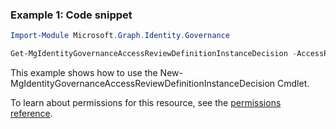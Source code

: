 ### Example 1: Code snippet

```powershellImport-Module Microsoft.Graph.Identity.Governance

Get-MgIdentityGovernanceAccessReviewDefinitionInstanceDecision -AccessReviewScheduleDefinitionId $accessReviewScheduleDefinitionId -AccessReviewInstanceId $accessReviewInstanceId
```
This example shows how to use the New-MgIdentityGovernanceAccessReviewDefinitionInstanceDecision Cmdlet.
To learn about permissions for this resource, see the [permissions reference](/graph/permissions-reference).

